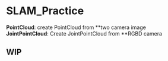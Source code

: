 # SLAM_Practice
**PointCloud**:
create PointCloud from **two camera image  
**JointPointCloud**: Create JointPointCloud from **RGBD camera  
## WIP ##
